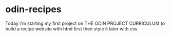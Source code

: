 # odin-recipes
Today i'm starting my first project on THE ODIN PROJECT CURRICULUM
to build a recipe website
with html first then style it later with css
